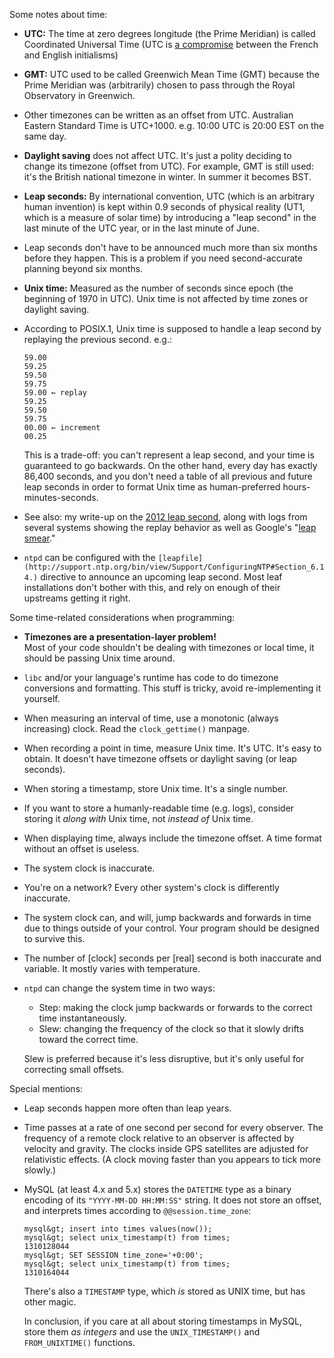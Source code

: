 Some notes about time:

- **UTC:** The time at zero degrees longitude (the Prime Meridian) is called Coordinated Universal Time (UTC is [a compromise](http://www.nist.gov/pml/div688/utcnist.cfm#cut) between the French and English initialisms)

- **GMT:** UTC used to be called Greenwich Mean Time (GMT) because the Prime Meridian was (arbitrarily) chosen to pass through the Royal Observatory in Greenwich.

- Other timezones can be written as an offset from UTC. Australian Eastern Standard Time is UTC+1000. e.g. 10:00 UTC is 20:00 EST on the same day.

- **Daylight saving** does not affect UTC. It's just a polity deciding to change its timezone (offset from UTC). For example, GMT is still used: it's the British national timezone in winter. In summer it becomes BST.

- **Leap seconds:** By international convention, UTC (which is an arbitrary human invention) is kept within 0.9 seconds of physical reality (UT1, which is a measure of solar time) by introducing a "leap second" in the last minute of the UTC year, or in the last minute of June.

- Leap seconds don't have to be announced much more than six months before they happen. This is a problem if you need second-accurate planning beyond six months.

- **Unix time:** Measured as the number of seconds since epoch (the beginning of 1970 in UTC). Unix time is not affected by time zones or daylight saving.

- According to POSIX.1, Unix time is supposed to handle a leap second by replaying the previous second. e.g.:

  ```
  59.00
  59.25
  59.50
  59.75
  59.00 ← replay
  59.25
  59.50
  59.75
  00.00 ← increment
  00.25
  ```

  This is a trade-off: you can't represent a leap second, and your time is guaranteed to go backwards. On the other hand, every day has exactly 86,400 seconds, and you don't need a table of all previous and future leap seconds in order to format Unix time as human-preferred hours-minutes-seconds.

- See also: my write-up on the [](https://unix4lyfe.org/leap-second/)[2012 leap second](https://unix4lyfe.org/leap-second/), along with logs from several systems showing the replay behavior as well as Google's "[leap smear](http://googleblog.blogspot.com/2011/09/time-technology-and-leaping-seconds.html)."

- `ntpd` can be configured with the `[leapfile](http://support.ntp.org/bin/view/Support/ConfiguringNTP#Section_6.14.)` directive to announce an upcoming leap second. Most leaf installations don't bother with this, and rely on enough of their upstreams getting it right.

Some time-related considerations when programming:

- **Timezones are a presentation-layer problem!**  
  Most of your code shouldn't be dealing with timezones or local time, it should be passing Unix time around.

- `libc` and/or your language's runtime has code to do timezone conversions and formatting. This stuff is tricky, avoid re-implementing it yourself.

- When measuring an interval of time, use a monotonic (always increasing) clock. Read the `clock_gettime()` manpage.

- When recording a point in time, measure Unix time. It's UTC. It's easy to obtain. It doesn't have timezone offsets or daylight saving (or leap seconds).

- When storing a timestamp, store Unix time. It's a single number.

- If you want to store a humanly-readable time (e.g. logs), consider storing it _along with_ Unix time, not _instead of_ Unix time.

- When displaying time, always include the timezone offset. A time format without an offset is useless.

- The system clock is inaccurate.

- You're on a network? Every other system's clock is differently inaccurate.

- The system clock can, and will, jump backwards and forwards in time due to things outside of your control. Your program should be designed to survive this.

- The number of \[clock\] seconds per \[real\] second is both inaccurate and variable. It mostly varies with temperature.

- `ntpd` can change the system time in two ways:

  - Step: making the clock jump backwards or forwards to the correct time instantaneously.
  - Slew: changing the frequency of the clock so that it slowly drifts toward the correct time.

  Slew is preferred because it's less disruptive, but it's only useful for correcting small offsets.

Special mentions:

- Leap seconds happen more often than leap years.

- Time passes at a rate of one second per second for every observer. The frequency of a remote clock relative to an observer is affected by velocity and gravity. The clocks inside GPS satellites are adjusted for relativistic effects. (A clock moving faster than you appears to tick more slowly.)

- MySQL (at least 4.x and 5.x) stores the `DATETIME` type as a binary encoding of its `"YYYY-MM-DD HH:MM:SS"` string. It does not store an offset, and interprets times according to `@@session.time_zone`:

  ```
  mysql&gt; insert into times values(now());
  mysql&gt; select unix_timestamp(t) from times;
  1310128044
  mysql&gt; SET SESSION time_zone='+0:00';
  mysql&gt; select unix_timestamp(t) from times;
  1310164044
  ```

  There's also a `TIMESTAMP` type, which _is_ stored as UNIX time, but has other magic.

  In conclusion, if you care at all about storing timestamps in MySQL, store them _as integers_ and use the `UNIX_TIMESTAMP()` and `FROM_UNIXTIME()` functions.
